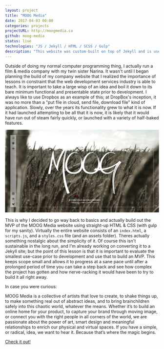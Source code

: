 ```yaml
---
layout: project
title: "MOOG Media"
date: 2017-04-03 00:00
categories: projects
projectURL: http://moogmedia.ca
github: moog-media
status: live
technologies: "JS / Jekyll / HTML / SCSS / Gulp"
description: "This website was custom-built on top of Jekyll and is used to repesent the work my sister and I are doing in the film world."
---
```


Outside of doing my normal computer programming thing, I actually run a film & media company with my twin sister Narina. It wasn't until I began planning the build of my company website that I realized the importance of lessons in constraint that the web development services industry is able to teach. It is important to take a large wisp of an idea and boil it down to its bare minimum functional and presentable state prior to development. I always like to use Dropbox as an example of this; at DropBox's inception, it was no more than a "put file in cloud, send file, download file" kind of application. Slowly, over the years its functionality grew to what it is now. If it had launched attempting to be all that it is now, it is likely that it would have run out of steam fairly quickly, or launched with a variety of half-baked features.

![Moog Media Website Screenshot](/images/projects/moogmedia_screen.png)

This is why I decided to go way back to basics and actually build out the MVP of the MOOG Media website using straight-up HTML & CSS (with gulp for my sanity). Virtually the entire website consists of an `index.html`, a `scripts.js`, and a `styles.css` file (and an assets folder). Theres actually something nostalgic about the simplicity of it. Of course this isn't sustainable in the long run, and I'm already working on converting it to a Jekyll site; but the point of this lesson is that it is important to evaluate the smallest use-case prior to development and use that to build an MVP. This keeps scope small and allows it to progress at a sane pace until after a prolonged period of time you can take a step back and see how complex the project has gotten and how nerve-racking it would have been to try to build it all right away.

In case you were curious:

MOOG Media is a collective of artists that love to create, to shake things up, to make something real out of abstract ideas, and to bring brainchildren safely into this chaotic world, whatever the means. Whether it’s to build an online home for your product, to capture your brand through moving image, or connect you with the right people in all corners of the world, we are passionate about the power of art, smart design and meaningful relationships to enrich our physical and virtual spaces. If you have a simple, or radical, idea, we want to hear it. Because that’s where the magic begins.

<a href="http://moogmedia.ca/" target="_blank">Check it out!</a>
